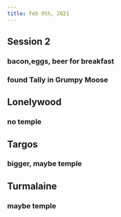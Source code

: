 ```yaml
---
title: Feb 9th, 2021
---
```


## Session 2
### bacon,eggs, beer for breakfast
### found Tally in Grumpy Moose
## Lonelywood
### no temple
## Targos
### bigger, maybe temple
## Turmalaine
### maybe temple
